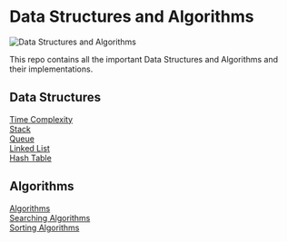 #  Data Structures and Algorithms 


![Data Structures and Algorithms](https://user-images.githubusercontent.com/83531337/155879473-35f37c9b-7501-4013-b78a-9709244037b3.png)

This repo contains all the important Data Structures and Algorithms and their implementations.

## Data Structures

[Time Complexity](https://github.com/Aashutosh0033/Data-Structures-and-Algorithms/tree/main/Time%20Complexity)<br>
[Stack](https://github.com/Aashutosh0033/Data-Structures-and-Algorithms/tree/main/Stack)<br>
[Queue](https://github.com/Aashutosh0033/Data-Structures-and-Algorithms/tree/main/Queue)<br>
[Linked List](https://github.com/Aashutosh0033/Data-Structures-and-Algorithms/tree/main/Linked%20List)<br>
[Hash Table](https://github.com/Aashutosh0033/Data-Structures-and-Algorithms/tree/main/Hash%20Table)<br>


## Algorithms

[Algorithms](https://github.com/Aashutosh0033/Data-Structures-and-Algorithms/tree/main/Algorithms)<br>
[Searching Algorithms](https://github.com/Aashutosh0033/Data-Structures-and-Algorithms/tree/main/Searching%20Algorithms)<br>
[Sorting Algorithms](https://github.com/Aashutosh0033/Data-Structures-and-Algorithms/tree/main/Sorting%20Algorithms)<br>



